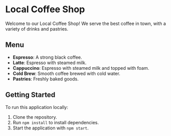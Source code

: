 # Local Coffee Shop

Welcome to our Local Coffee Shop! We serve the best coffee in town, with a variety of drinks and pastries.

## Menu
- **Espresso**: A strong black coffee.
- **Latte**: Espresso with steamed milk.
- **Cappuccino**: Espresso with steamed milk and topped with foam.
- **Cold Brew**: Smooth coffee brewed with cold water.
- **Pastries**: Freshly baked goods.

## Getting Started
To run this application locally:
1. Clone the repository.
2. Run `npm install` to install dependencies.
3. Start the application with `npm start`.